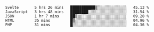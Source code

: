 <!--START_SECTION:waka-->
```text
Svelte       5 hrs 26 mins   ███████████▒░░░░░░░░░░░░░   45.13 % 
JavaScript   3 hrs 48 mins   ████████░░░░░░░░░░░░░░░░░   31.54 % 
JSON         1 hr 7 mins     ██▒░░░░░░░░░░░░░░░░░░░░░░   09.28 % 
HTML         35 mins         █▒░░░░░░░░░░░░░░░░░░░░░░░   04.96 % 
PHP          31 mins         █░░░░░░░░░░░░░░░░░░░░░░░░   04.36 % 
```
<!--END_SECTION:waka-->
